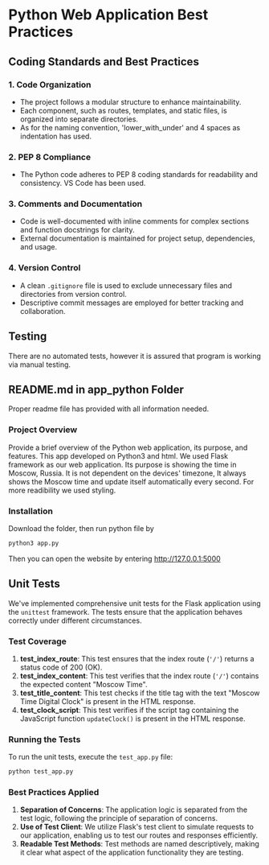 # Python Web Application Best Practices

## Coding Standards and Best Practices

### 1. Code Organization

- The project follows a modular structure to enhance maintainability.
- Each component, such as routes, templates, and static files, is organized into separate directories.
- As for the naming convention, 'lower_with_under' and 4 spaces as indentation has used.  
### 2. PEP 8 Compliance

- The Python code adheres to PEP 8 coding standards for readability and consistency. VS Code has been used.

### 3. Comments and Documentation

- Code is well-documented with inline comments for complex sections and function docstrings for clarity.
- External documentation is maintained for project setup, dependencies, and usage.

### 4. Version Control

- A clean `.gitignore` file is used to exclude unnecessary files and directories from version control.
- Descriptive commit messages are employed for better tracking and collaboration.

## Testing

There are no automated tests, however it is assured that program is working via manual testing.

## README.md in app_python Folder

Proper readme file has provided with all information needed.

### Project Overview

Provide a brief overview of the Python web application, its purpose, and features.
This app developed on Python3 and html. We used Flask framework as our web application. Its purpose is showing the time in Moscow, Russia. It is not dependent on the devices' timezone, It always shows the Moscow time and update itself automatically every second. For more readibility we used styling. 
 
### Installation
Download the folder, then run python file by 
```bash
python3 app.py
```
Then you can open the website by entering http://127.0.0.1:5000

## Unit Tests

We've implemented comprehensive unit tests for the Flask application using the `unittest` framework. The tests ensure that the application behaves correctly under different circumstances.

### Test Coverage

1. **test_index_route**: This test ensures that the index route (`'/'`) returns a status code of 200 (OK).
2. **test_index_content**: This test verifies that the index route (`'/'`) contains the expected content "Moscow Time".
3. **test_title_content**: This test checks if the title tag with the text "Moscow Time Digital Clock" is present in the HTML response.
4. **test_clock_script**: This test verifies if the script tag containing the JavaScript function `updateClock()` is present in the HTML response.

### Running the Tests

To run the unit tests, execute the `test_app.py` file:

```bash
python test_app.py
```
### Best Practices Applied
1. **Separation of Concerns**: The application logic is separated from the test logic, following the principle of separation of concerns.
2. **Use of Test Client**: We utilize Flask's test client to simulate requests to our application, enabling us to test our routes and responses efficiently.
3. **Readable Test Methods**: Test methods are named descriptively, making it clear what aspect of the application functionality they are testing.